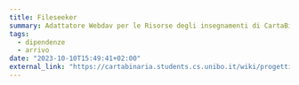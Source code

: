 ```yaml
---
title: Fileseeker
summary: Adattatore Webdav per le Risorse degli insegnamenti di CartaBinaria
tags:
  - dipendenze
  - arrivo
date: "2023-10-10T15:49:41+02:00"
external_link: "https://cartabinaria.students.cs.unibo.it/wiki/progetti-ausiliari/fileseeker/"
---
```

